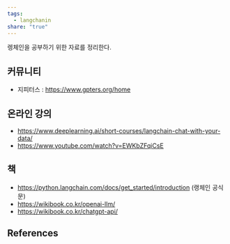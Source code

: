 ```yaml
---
tags:
  - langchanin
share: "true"
---
```



렝체인을 공부하기 위한 자료를 정리한다.

## 커뮤니티
- 지피터스 : https://www.gpters.org/home

## 온라인 강의
- https://www.deeplearning.ai/short-courses/langchain-chat-with-your-data/
- https://www.youtube.com/watch?v=EWKbZFqiCsE

## 책
- https://python.langchain.com/docs/get_started/introduction (랭체인 공식문)
- https://wikibook.co.kr/openai-llm/
- https://wikibook.co.kr/chatgpt-api/

## References
